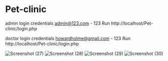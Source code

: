 # Pet-clinic

admin login credentials
admin@123.com - 123
Run http://localhost/Pet-clinic/login.php


doctor login credentials
howardholme@gmail.com - 123
Run http://localhost/Pet-clinic/login.php

![Screenshot (27)](https://github.com/EA-Gayan/Pet-clinic/assets/89770956/bc1f5dec-83ae-4f6f-949f-bead4c65bdb9)
![Screenshot (28)](https://github.com/EA-Gayan/Pet-clinic/assets/89770956/74d95d1d-a2da-4159-8c08-848a7e6d812e)
![Screenshot (29)](https://github.com/EA-Gayan/Pet-clinic/assets/89770956/31907388-050c-4fb9-9257-db2890dc7650)
![Screenshot (30)](https://github.com/EA-Gayan/Pet-clinic/assets/89770956/8b1c86af-75c8-4131-90d3-d0f7a23faf4e)
